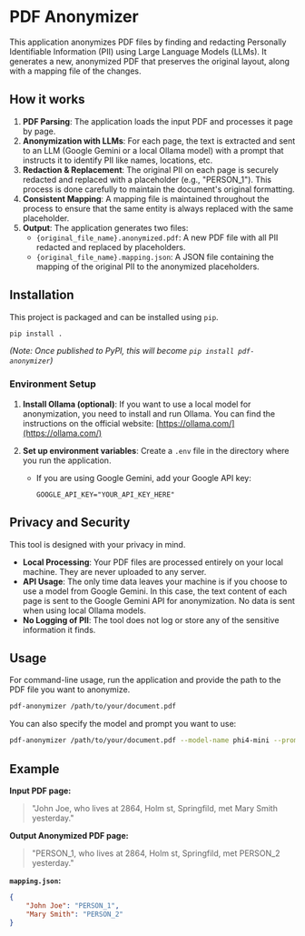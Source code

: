 # PDF Anonymizer

This application anonymizes PDF files by finding and redacting Personally Identifiable Information (PII) using Large Language Models (LLMs). It generates a new, anonymized PDF that preserves the original layout, along with a mapping file of the changes.

## How it works

1.  **PDF Parsing**: The application loads the input PDF and processes it page by page.
2.  **Anonymization with LLMs**: For each page, the text is extracted and sent to an LLM (Google Gemini or a local Ollama model) with a prompt that instructs it to identify PII like names, locations, etc.
3.  **Redaction & Replacement**: The original PII on each page is securely redacted and replaced with a placeholder (e.g., "PERSON_1"). This process is done carefully to maintain the document's original formatting.
4.  **Consistent Mapping**: A mapping file is maintained throughout the process to ensure that the same entity is always replaced with the same placeholder.
5.  **Output**: The application generates two files:
    *   `{original_file_name}.anonymized.pdf`: A new PDF file with all PII redacted and replaced by placeholders.
    *   `{original_file_name}.mapping.json`: A JSON file containing the mapping of the original PII to the anonymized placeholders.

## Installation

This project is packaged and can be installed using `pip`.

```bash
pip install .
```
*(Note: Once published to PyPI, this will become `pip install pdf-anonymizer`)*

### Environment Setup

1.  **Install Ollama (optional)**: If you want to use a local model for anonymization, you need to install and run Ollama. You can find the instructions on the official website: [https://ollama.com/](https://ollama.com/)

2.  **Set up environment variables**: Create a `.env` file in the directory where you run the application.
    *   If you are using Google Gemini, add your Google API key:
        ```
        GOOGLE_API_KEY="YOUR_API_KEY_HERE"
        ```

## Privacy and Security

This tool is designed with your privacy in mind.

*   **Local Processing**: Your PDF files are processed entirely on your local machine. They are never uploaded to any server.
*   **API Usage**: The only time data leaves your machine is if you choose to use a model from Google Gemini. In this case, the text content of each page is sent to the Google Gemini API for anonymization. No data is sent when using local Ollama models.
*   **No Logging of PII**: The tool does not log or store any of the sensitive information it finds.

## Usage

For command-line usage, run the application and provide the path to the PDF file you want to anonymize.

```bash
pdf-anonymizer /path/to/your/document.pdf
```

You can also specify the model and prompt you want to use:
```bash
pdf-anonymizer /path/to/your/document.pdf --model-name phi4-mini --prompt-name detailed
```

## Example

**Input PDF page:**
> "John Joe, who lives at 2864, Holm st, Springfild, met Mary Smith yesterday."

**Output Anonymized PDF page:**
> "PERSON_1, who lives at 2864, Holm st, Springfild, met PERSON_2 yesterday."

**`mapping.json`:**
```json
{
    "John Joe": "PERSON_1",
    "Mary Smith": "PERSON_2"
}
```
